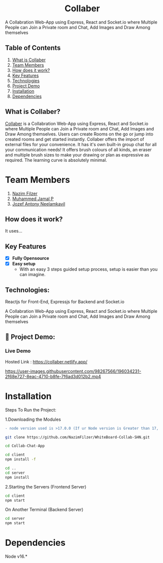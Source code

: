 # **<div align="center">Collaber</div>**  
A Collabration Web-App using Express, React and Socket.io where Multiple People can Join a Private room and Chat, Add Images and Draw Among themselves

## Table of Contents
1. [What is Collaber](#project-description)
2. [Team Members](#team-members)
3. [How does it work?](#working)
4. [Key Features](#key-features)
5. [Technologies](#technologies)
6. [Project Demo](#project-demo)
7. [Installation](#installation)
8. [Dependencies](#dependencies)


## What is Collaber?
[Collaber](https://collaber.netlify.app/) is a Collabration Web-App using Express, React and Socket.io where Multiple People can Join a Private room and Chat, Add Images and Draw Among themselves. Users can create Rooms on the go or jump into created rooms and get started instantly. Collaber offers the import of external files for your convenience. It has it's own built-in group chat for all your communication needs! It offers brush colours of all kinds, an eraser and multiple brush sizes to make your drawing or plan as expressive as required. The learning curve is absolutely minimal. 

# Team Members

1. [Nazim Filzer](https://github.com/NazimFilzer/)
1. [Muhammed Jamal P](https://github.com/jamaljm/)
1. [Jozef Antony Neelamkavil](https://github.com/jzf21/) 

## How does it work? 
It uses...

## Key Features 
- [x] **Fully Opensource**
- [x] **Easy setup**
	 - With an easy 3 steps guided setup process, setup is easier than you can imagine.

## Technologies:

Reactjs for Front-End, Expressjs for Backend and Socket.io

A Collabration Web-App using Express, React and Socket.io where Multiple People can Join a Private room and Chat, Add Images and Draw Among themselves

## 🔧 Project Demo:

### Live Demo
Hosted Link : https://collaber.netlify.app/

https://user-images.githubusercontent.com/98267566/196034231-2f68e727-8eac-4710-b8fe-7f6ad3d012b2.mp4

# Installation
Steps To Run the Project:

1.Downloading the Modules

```diff
- node version used is >17.0.0 (If ur Node version is Greater than 17, eg v18 then the app wont run)
```
```bash
git clone https://github.com/NazimFilzer/WhiteBoard-Collab-SHN.git

cd Collab-Chat-App

cd client
npm install -f

cd ..
cd server
npm install
```
2.Starting the Servers (Frontend Server)

```bash
cd client
npm start
```
On Another Terminal (Backend Server)

```bash
cd server
npm start
```

# Dependencies

Node v16.*
